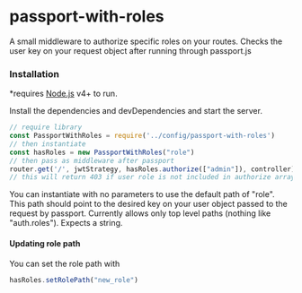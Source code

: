 # passport-with-roles

A small middleware to authorize specific roles on your routes. Checks the user key on your request object after running through passport.js

### Installation

*requires [Node.js](https://nodejs.org/) v4+ to run.

Install the dependencies and devDependencies and start the server.

```js
// require library
const PassportWithRoles = require('../config/passport-with-roles')
// then instantiate
const hasRoles = new PassportWithRoles("role")
// then pass as middleware after passport
router.get('/', jwtStrategy, hasRoles.authorize(["admin"]), controller)
// this will return 403 if user role is not included in authorize array.
```

You can instantiate with no parameters to use the default path of "role". This path should point to the desired key on your user object passed to the request by passport. Currently allows only top level paths (nothing like "auth.roles"). Expects a string.

#### Updating role path
You can set the role path with
```.js
hasRoles.setRolePath("new_role")
```

